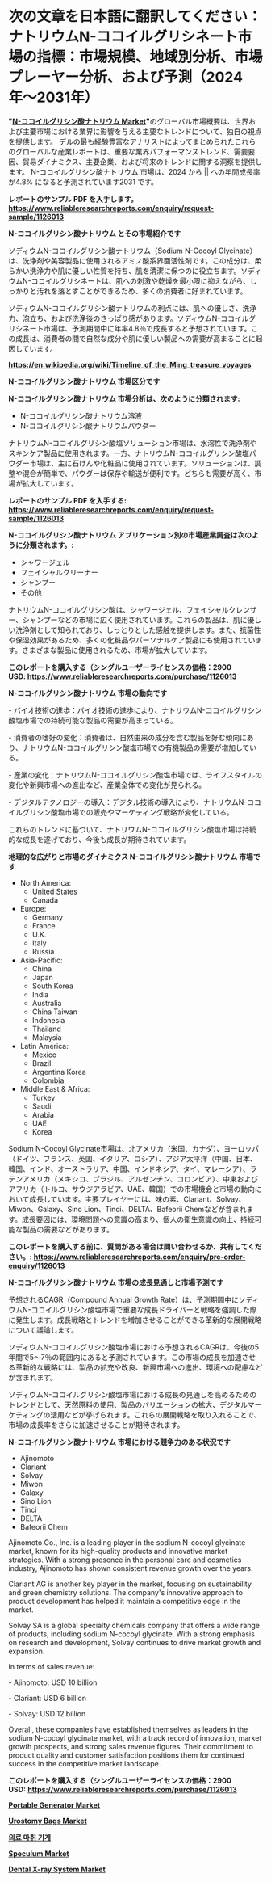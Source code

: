<p><h1>次の文章を日本語に翻訳してください：ナトリウムN-ココイルグリシネート市場の指標：市場規模、地域別分析、市場プレーヤー分析、および予測（2024年〜2031年）</h1></p><p><strong>"<a href="https://www.reliableresearchreports.com/sodium-n-cocoyl-glycinate-r1126013">N-ココイルグリシン酸ナトリウム Market</a>"</strong>のグローバル市場概要は、世界および主要市場における業界に影響を与える主要なトレンドについて、独自の視点を提供します。 デルの最も経験豊富なアナリストによってまとめられたこれらのグローバルな産業レポートは、重要な業界パフォーマンストレンド、需要要因、貿易ダイナミクス、主要企業、および将来のトレンドに関する洞察を提供します。 N-ココイルグリシン酸ナトリウム 市場は、2024 から || への年間成長率が4.8% になると予測されています2031 です。</p>
<p><strong>レポートのサンプル PDF を入手します。</strong><strong><a href="https://www.reliableresearchreports.com/enquiry/request-sample/1126013">https://www.reliableresearchreports.com/enquiry/request-sample/1126013</a></strong></p>
<p><strong>N-ココイルグリシン酸ナトリウム とその市場紹介です</strong></p>
<p><p>ソディウムN-ココイルグリシン酸ナトリウム（Sodium N-Cocoyl Glycinate）は、洗浄剤や美容製品に使用されるアミノ酸系界面活性剤です。この成分は、柔らかい洗浄力や肌に優しい性質を持ち、肌を清潔に保つのに役立ちます。ソディウムN-ココイルグリシネートは、肌への刺激や乾燥を最小限に抑えながら、しっかりと汚れを落とすことができるため、多くの消費者に好まれています。</p><p>ソディウムN-ココイルグリシン酸ナトリウムの利点には、肌への優しさ、洗浄力、泡立ち、および洗浄後のさっぱり感があります。ソディウムN-ココイルグリシネート市場は、予測期間中に年率4.8％で成長すると予想されています。この成長は、消費者の間で自然な成分や肌に優しい製品への需要が高まることに起因しています。</p><a href="https://en.wikipedia.org/wiki/Timeline_of_the_Ming_treasure_voyages"></a></p>
<p><strong><a href="https://en.wikipedia.org/wiki/Timeline_of_the_Ming_treasure_voyages">https://en.wikipedia.org/wiki/Timeline_of_the_Ming_treasure_voyages</a></strong></p>
<p><strong>N-ココイルグリシン酸ナトリウム&nbsp;市場区分です</strong><strong></strong></p>
<p><strong>N-ココイルグリシン酸ナトリウム 市場分析は、次のように分類されます:</strong>&nbsp;</p>
<p><ul><li>N-ココイルグリシン酸ナトリウム溶液</li><li>N-ココイルグリシン酸ナトリウムパウダー</li></ul></p>
<p><p>ナトリウムN-ココイルグリシン酸塩ソリューション市場は、水溶性で洗浄剤やスキンケア製品に使用されます。一方、ナトリウムN-ココイルグリシン酸塩パウダー市場は、主に石けんや化粧品に使用されています。ソリューションは、調整や混合が簡単で、パウダーは保存や輸送が便利です。どちらも需要が高く、市場が拡大しています。</p></p>
<p><strong>レポートのサンプル PDF を入手する: <a href="https://www.reliableresearchreports.com/enquiry/request-sample/1126013">https://www.reliableresearchreports.com/enquiry/request-sample/1126013</a></strong></p>
<p><strong> N-ココイルグリシン酸ナトリウム アプリケーション別の市場産業調査は次のように分類されます。:</strong></p>
<p><ul><li>シャワージェル</li><li>フェイシャルクリーナー</li><li>シャンプー</li><li>その他</li></ul></p>
<p><p>ナトリウムN-ココイルグリシン酸は、シャワージェル、フェイシャルクレンザー、シャンプーなどの市場に広く使用されています。これらの製品は、肌に優しい洗浄剤として知られており、しっとりとした感触を提供します。また、抗菌性や保湿効果があるため、多くの化粧品やパーソナルケア製品にも使用されています。さまざまな製品に使用されるため、市場が拡大しています。</p></p>
<p><strong>このレポートを購入する（シングルユーザーライセンスの価格：2900 USD:</strong><strong>&nbsp;<a href="https://www.reliableresearchreports.com/purchase/1126013">https://www.reliableresearchreports.com/purchase/1126013</a></strong></p>
<p><strong>N-ココイルグリシン酸ナトリウム 市場の動向です</strong></p>
<p><p>- バイオ技術の進歩：バイオ技術の進歩により、ナトリウムN-ココイルグリシン酸塩市場での持続可能な製品の需要が高まっている。</p><p>- 消費者の嗜好の変化：消費者は、自然由来の成分を含む製品を好む傾向にあり、ナトリウムN-ココイルグリシン酸塩市場での有機製品の需要が増加している。</p><p>- 産業の変化：ナトリウムN-ココイルグリシン酸塩市場では、ライフスタイルの変化や新興市場への進出など、産業全体での変化が見られる。</p><p>- デジタルテクノロジーの導入：デジタル技術の導入により、ナトリウムN-ココイルグリシン酸塩市場での販売やマーケティング戦略が変化している。</p><p>これらのトレンドに基づいて、ナトリウムN-ココイルグリシン酸塩市場は持続的な成長を遂げており、今後も成長が期待されています。</p></p>
<p><strong>地理的な広がりと市場のダイナミクス N-ココイルグリシン酸ナトリウム 市場です</strong></p>
<p><ul>
    <li>
        North America:
        <ul>
            <li>United States</li>
            <li>Canada</li>
        </ul>
    </li>
    <li>
        Europe:
        <ul>
            <li>Germany</li>
            <li>France</li>
            <li>U.K.</li>
            <li>Italy</li>
            <li>Russia</li>
        </ul>
    </li>
    <li>
        Asia-Pacific:
        <ul>
            <li>China</li>
            <li>Japan</li>
            <li>South Korea</li>
            <li>India</li>
            <li>Australia</li>
            <li>China Taiwan</li>
            <li>Indonesia</li>
            <li>Thailand</li>
            <li>Malaysia</li>
        </ul>
    </li>
    <li>
        Latin America:
        <ul>
            <li>Mexico</li>
            <li>Brazil</li>
            <li>Argentina Korea</li>
            <li>Colombia</li>
        </ul>
    </li>
    <li>
        Middle East & Africa:
        <ul>
            <li>Turkey</li>
            <li>Saudi</li>
            <li>Arabia</li>
            <li>UAE</li>
            <li>Korea</li>
        </ul>
    </li>
    </ul></p>
<p><p>Sodium N-Cocoyl Glycinate市場は、北アメリカ（米国、カナダ）、ヨーロッパ（ドイツ、フランス、英国、イタリア、ロシア）、アジア太平洋（中国、日本、韓国、インド、オーストラリア、中国、インドネシア、タイ、マレーシア）、ラテンアメリカ（メキシコ、ブラジル、アルゼンチン、コロンビア）、中東およびアフリカ（トルコ、サウジアラビア、UAE、韓国）での市場機会と市場の動向において成長しています。主要プレイヤーには、味の素、Clariant、Solvay、Miwon、Galaxy、Sino Lion、Tinci、DELTA、Bafeorii Chemなどが含まれます。成長要因には、環境問題への意識の高まり、個人の衛生意識の向上、持続可能な製品の需要などがあります。</p></p>
<p><strong>このレポートを購入する前に、質問がある場合は問い合わせるか、共有してください。:&nbsp;<a href="https://www.reliableresearchreports.com/enquiry/pre-order-enquiry/1126013">https://www.reliableresearchreports.com/enquiry/pre-order-enquiry/1126013</a></strong></p>
<p><strong>N-ココイルグリシン酸ナトリウム 市場の成長見通しと市場予測です</strong></p>
<p><p>予想されるCAGR（Compound Annual Growth Rate）は、予測期間中にソディウムN-ココイルグリシン酸塩市場で重要な成長ドライバーと戦略を強調した際に発生します。成長戦略とトレンドを増加させることができる革新的な展開戦略について議論します。</p><p>ソディウムN-ココイルグリシン酸塩市場における予想されるCAGRは、今後の5年間で5〜7％の範囲内にあると予測されています。この市場の成長を加速させる革新的な戦略には、製品の拡充や改良、新興市場への進出、環境への配慮などが含まれます。</p><p>ソディウムN-ココイルグリシン酸塩市場における成長の見通しを高めるためのトレンドとして、天然原料の使用、製品のバリエーションの拡大、デジタルマーケティングの活用などが挙げられます。これらの展開戦略を取り入れることで、市場の成長率をさらに加速させることが期待されます。</p></p>
<p><strong>N-ココイルグリシン酸ナトリウム 市場における競争力のある状況です</strong></p>
<p><ul><li>Ajinomoto</li><li>Clariant</li><li>Solvay</li><li>Miwon</li><li>Galaxy</li><li>Sino Lion</li><li>Tinci</li><li>DELTA</li><li>Bafeorii Chem</li></ul></p>
<p><p>Ajinomoto Co., Inc. is a leading player in the sodium N-cocoyl glycinate market, known for its high-quality products and innovative market strategies. With a strong presence in the personal care and cosmetics industry, Ajinomoto has shown consistent revenue growth over the years.</p><p>Clariant AG is another key player in the market, focusing on sustainability and green chemistry solutions. The company's innovative approach to product development has helped it maintain a competitive edge in the market.</p><p>Solvay SA is a global specialty chemicals company that offers a wide range of products, including sodium N-cocoyl glycinate. With a strong emphasis on research and development, Solvay continues to drive market growth and expansion.</p><p>In terms of sales revenue:</p><p>- Ajinomoto: USD 10 billion</p><p>- Clariant: USD 6 billion</p><p>- Solvay: USD 12 billion</p><p>Overall, these companies have established themselves as leaders in the sodium N-cocoyl glycinate market, with a track record of innovation, market growth prospects, and strong sales revenue figures. Their commitment to product quality and customer satisfaction positions them for continued success in the competitive market landscape.</p></p>
<p><strong>このレポートを購入する（シングルユーザーライセンスの価格：2900 USD:</strong>&nbsp;<strong><a href="https://www.reliableresearchreports.com/purchase/1126013">https://www.reliableresearchreports.com/purchase/1126013</a></strong></p>
<p><strong><p><a href="https://github.com/vimar16th/Market-Research-Report-List-6/blob/main/portable-generator-market.md">Portable Generator Market</a></p><p><a href="https://medium.com/@luke.wilson7856/urostomy-bags-market-forecast-global-market-trends-and-analysis-from-2024-to-2031-covered-in-118-608b62fb6611">Urostomy Bags Market</a></p><p><a href="https://github.com/LuckeyCorbin/Market-Research-Report-List-2/blob/main/2516923104704.md">의료 마취 기계</a></p><p><a href="https://medium.com/@veroniceroa846/insights-into-the-speculum-market-size-which-is-expanding-with-a-8-2-cagr-from-2024-2031-e17b48d85ae8">Speculum Market</a></p><p><a href="https://issuu.com/reportprime-2/docs/dental-x-ray-system-market-size-203_554cde95dd5fc7">Dental X-ray System Market</a></p></strong></p>